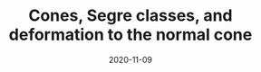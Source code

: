 ---
title: "Cones, Segre classes, and deformation to the normal cone"
collection: talks
category: misc
event: "Online reading group on stacks"
venue: "MPIM, DE"
date: 2020-11-09
slides: "/files/talks/2020-11-09.pdf"
---